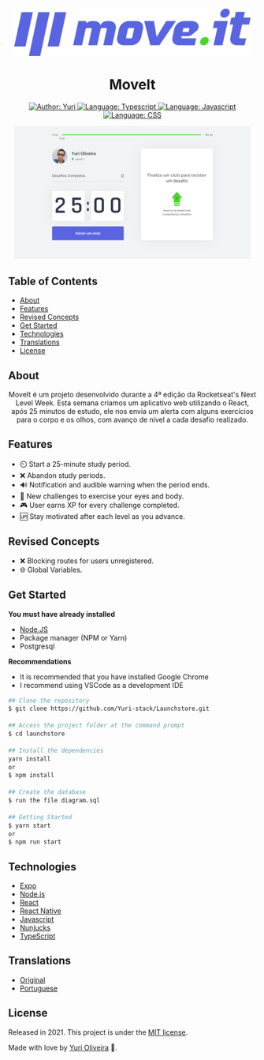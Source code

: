 <h1 align="center">
    <br>
        <img src="github/assets/logo-full.svg" alt="Logo" width="480">
    <br>
    <br>
        MoveIt 
</h1>

<div>

<p align="center">
    <a href="https://www.linkedin.com/in/yuri-silva99/" target="_blank">
        <img src="https://img.shields.io/static/v1?label=Author&message=Yuri&color=00ff99&style=for-the-badge&logo=LinkedIn" alt="Author: Yuri">
    </a>
    <a href="#">
        <img src="https://img.shields.io/static/v1?label=Language&message=Typescript&color=blue&style=for-the-badge&logo=Typescript" alt="Language: Typescript">
    </a>
    <a href="#">
        <img src="https://img.shields.io/static/v1?label=Language&message=Javascript&color=yellow&style=for-the-badge&logo=JavaScript" alt="Language: Javascript">
    </a>
    <a href="#">
        <img src="https://img.shields.io/static/v1?label=Language&message=CSS&color=blue&style=for-the-badge&logo=CSS3" alt="Language: CSS">
    </a>
</p>

</div>

<p align="center">
    <img src="github/assets/home.png" alt="Home" width="480">
</p>

## Table of Contents

<!--ts-->
   * [About](#about)
   * [Features](#features)
   * [Revised Concepts](#revised-concepts)
   * [Get Started](#get-started)
   * [Technologies](#technologies)
   * [Translations](#translations)
   * [License](#license)
<!--te-->

## About

<div>
    <p align="center">
        MoveIt é um projeto desenvolvido durante a 4ª edição da Rocketseat's Next Level Week. Esta semana criamos um aplicativo web utilizando o React, após 25 minutos de estudo, ele nos envia um alerta com alguns exercícios para o corpo e os olhos, com avanço de nível a cada desafio realizado.
    </p>
</div>

## Features

- ⏲️ Start a 25-minute study period.
- ❌ Abandon study periods.
- 🔊 Notification and audible warning when the period ends.
- 👀 New challenges to exercise your eyes and body.
- 🎮 User earns XP for every challenge completed.
- 🆙 Stay motivated after each level as you advance.

## Revised Concepts

- ❌ Blocking routes for users unregistered.
- 🌐 Global Variables.

## Get Started
<b> You must have already installed </b>
- <a href="https://nodejs.org/en/download/"> Node.JS </a>
- Package manager (NPM or Yarn)
- Postgresql

<b> Recommendations </b>

<ul>
    <li> It is recommended that you have installed Google Chrome </li>
    <li> I recommend using VSCode as a development IDE </li>
</ul>

``` bash
## Clone the repository
$ git clone https://github.com/Yuri-stack/Launchstore.git

## Access the project folder at the command prompt
$ cd launchstore

## Install the dependencies
yarn install
or
$ npm install

## Create the database
$ run the file diagram.sql

## Getting Started
$ yarn start
or
$ npm run start
```

## Technologies

- [Expo](https://expo.io/)
- [Node.js](https://nodejs.org/en/)
- [React](https://pt-br.reactjs.org/)
- [React Native](https://reactnative.dev/)
- [Javascript](https://www.javascript.com/)
- [Nunjucks](https://mozilla.github.io/nunjucks/)
- [TypeScript](https://www.typescriptlang.org/)

## Translations
<ul>
    <li><a href="https://github.com/Yuri-stack/NLW4_MoveIt/blob/main/ReadMe.md">Original</a></li>
    <li><a href="github/translate/ReadMe.md">Portuguese</a></li>
</ul>

## License

Released in 2021. 
This project is under the [MIT license](https://github.com/Yuri-stack/ReadMe/blob/main/LICENSE).

Made with love by [Yuri Oliveira](https://github.com/Yuri-stack) 🚀.